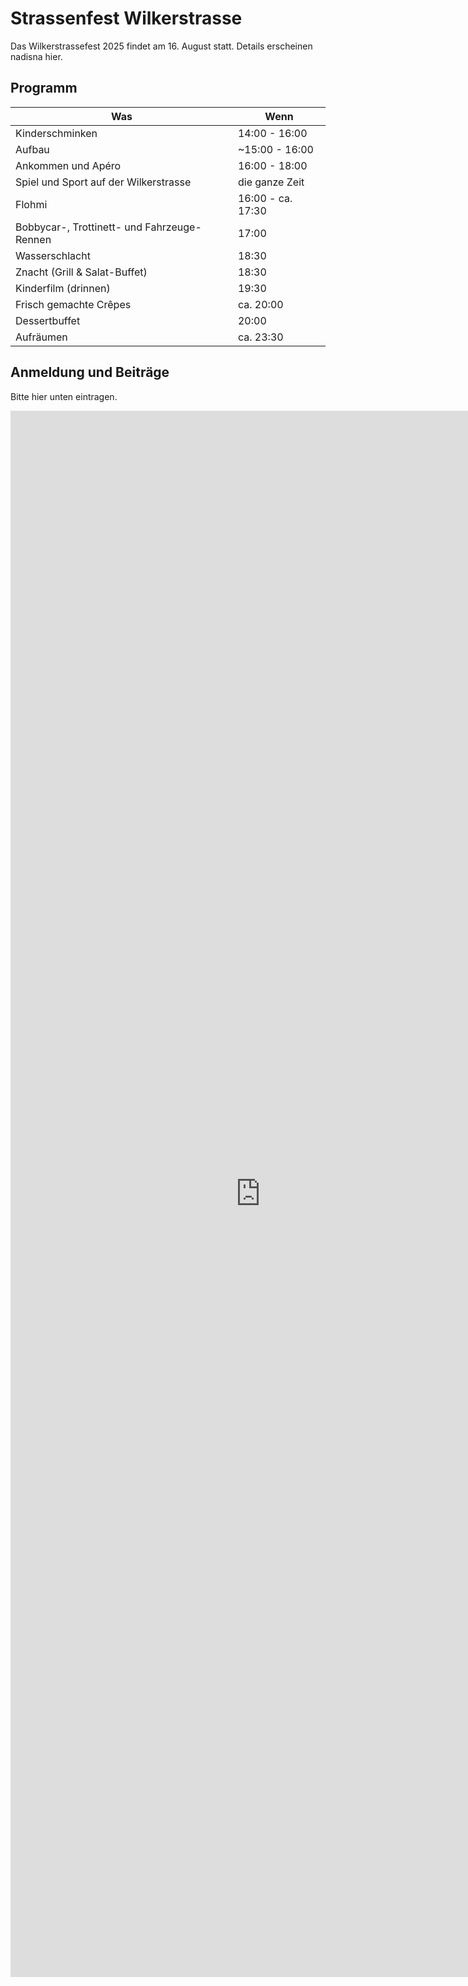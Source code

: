# Strassenfest Wilkerstrasse

Das Wilkerstrassefest 2025 findet am 16. August statt.
Details erscheinen nadisna hier.

## Programm

| Was                                         | Wenn                 |
|---------------------------------------------|----------------------|
| Kinderschminken                             | 14:00 - 16:00        |
| Aufbau                                      | ~15:00 - 16:00       |
| Ankommen und Apéro                          | 16:00 - 18:00        |
| Spiel und Sport auf der Wilkerstrasse       | die ganze Zeit       |
| Flohmi                                      | 16:00 - ca. 17:30    |
| Bobbycar-, Trottinett- und Fahrzeuge-Rennen | 17:00                |
| Wasserschlacht                              | 18:30                |
| Znacht (Grill & Salat-Buffet)               | 18:30                |
| Kinderfilm (drinnen)                        | 19:30                |
| Frisch gemachte Crêpes                      | ca. 20:00            |
| Dessertbuffet                               | 20:00                |
| Aufräumen                                   | ca. 23:30            |

## Anmeldung und Beiträge

Bitte hier unten eintragen.

<iframe src="https://docs.google.com/forms/d/e/1FAIpQLSfzXNL7lqKhPBdIhRUW13hTf97_g0bgl6unWWic6UU5auPImQ/viewform?embedded=true"
	width="800"
	height="2506"
	frameborder="0"
	marginheight="0"
	marginwidth="0">Loading…</iframe>
	
<!--
<div id="rnw-solution-embed-vbrwm" style="width: 100%; margin: 0 auto; max-width: 580px;"></div>
<script type="module">
  import {SolutionEmbed} from "https://cdn.jsdelivr.net/npm/@raisenow/solution-embed@1/dist/index.js"
  SolutionEmbed.render("#rnw-solution-embed-vbrwm", {
    "url": "https://pay.raisenow.io/vbrwm",
  })
</script>
-->

